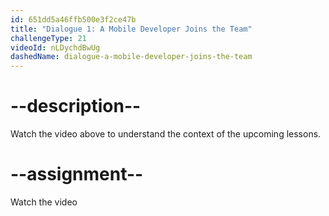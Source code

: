 ```yaml
---
id: 651dd5a46ffb500e3f2ce47b
title: "Dialogue 1: A Mobile Developer Joins the Team"
challengeType: 21
videoId: nLDychdBwUg
dashedName: dialogue-a-mobile-developer-joins-the-team
---
```


# --description--

Watch the video above to understand the context of the upcoming lessons.

# --assignment--

Watch the video
